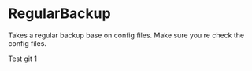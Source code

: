 # RegularBackup

Takes a regular backup base on config files. Make sure you re check the config files.

Test git 1

